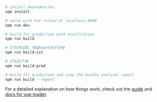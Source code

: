 
``` bash
# install dependencies
npm install

# serve with hot reload at localhost:8080
npm run dev

# build for production with minification
npm run build

# 打包测试版，保留map代码不压缩
npm run build:sit

# 打包生产版
npm run build:prod

# build for production and view the bundle analyzer report
npm run build --report
```

For a detailed explanation on how things work, check out the [guide](http://vuejs-templates.github.io/webpack/) and [docs for vue-loader](http://vuejs.github.io/vue-loader).
